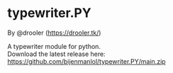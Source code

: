 # typewriter.PY

By @drooler (https://drooler.tk/)

A typewriter module for python.<br>
Download the latest release here:<br>
https://github.com/bijenmanlol/typewriter.PY/main.zip
